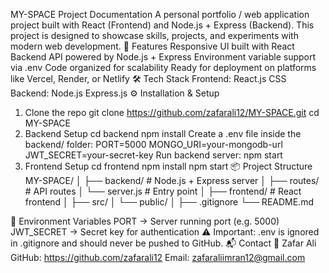 MY-SPACE Project Documentation
A personal portfolio / web application project built with React (Frontend) and Node.js + Express (Backend). This project is designed to showcase skills, projects, and experiments with modern web development.
🚀 Features
Responsive UI built with React
Backend API powered by Node.js + Express
Environment variable support via .env
Code organized for scalability
Ready for deployment on platforms like Vercel, Render, or Netlify
🛠️ Tech Stack
Frontend:
React.js
CSS
Backend:
Node.js
Express.js
⚙️ Installation & Setup
1. Clone the repo
git clone https://github.com/zafarali12/MY-SPACE.git
cd MY-SPACE
2. Backend Setup
cd backend
npm install
Create a .env file inside the backend/ folder:
PORT=5000
MONGO_URI=your-mongodb-url
JWT_SECRET=your-secret-key
Run backend server:
npm start
3. Frontend Setup
cd frontend
npm install
npm start
📦 Project Structure
MY-SPACE/
│
├── backend/        # Node.js + Express server
│   ├── routes/     # API routes
│   └── server.js   # Entry point
│
├── frontend/       # React frontend
│   ├── src/
│   └── public/
│
├── .gitignore
└── README.md

🔑 Environment Variables
PORT → Server running port (e.g. 5000)
JWT_SECRET → Secret key for authentication
⚠️ Important: .env is ignored in .gitignore and should never be pushed to GitHub.
📬 Contact
👤 Zafar Ali
GitHub: https://github.com/zafarali12
Email: zafaraliimran12@gmail.com
